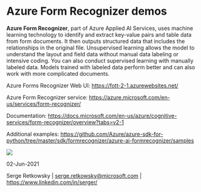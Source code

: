 # Azure Form Recognizer demos

**Azure Form Recognizer**, part of Azure Applied AI Services, uses machine learning technology to identify and extract key-value pairs and table data from form documents. It then outputs structured data that includes the relationships in the original file. Unsupervised learning allows the model to understand the layout and field data without manual data labeling or intensive coding. You can also conduct supervised learning with manually labeled data. Models trained with labeled data perform better and can also work with more complicated documents.

Azure Forms Recognizer Web UI:
https://fott-2-1.azurewebsites.net/

Azure Form Recognizer service:
https://azure.microsoft.com/en-us/services/form-recognizer/

Documentation:
https://docs.microsoft.com/en-us/azure/cognitive-services/form-recognizer/overview?tabs=v2-1

Additional examples:
https://github.com/Azure/azure-sdk-for-python/tree/master/sdk/formrecognizer/azure-ai-formrecognizer/samples

<img src="https://docs.microsoft.com/en-us/azure/cognitive-services/form-recognizer/media/tables-example.jpg">

02-Jun-2021

Serge Retkowsky | serge.retkowsky@microsoft.com | https://www.linkedin.com/in/serger/
